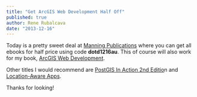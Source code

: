 ```yaml
---
title: "Get ArcGIS Web Development Half Off"
published: true
author: Rene Rubalcava
date: "2013-12-16"
---
```


Today is a pretty sweet deal at [Manning Publications](http://www.manning.com/) where you can get all ebooks for half price using code **dotd1216au**. This of course will also work for my book, [ArcGIS Web Development](http://www.manning.com/rubalcava/).

Other titles I would recommend are [PostGIS In Action 2nd Editio](http://www.manning.com/obe2/)n and [Location-Aware Apps](http://www.manning.com/ferraro/).

Thanks for looking!
